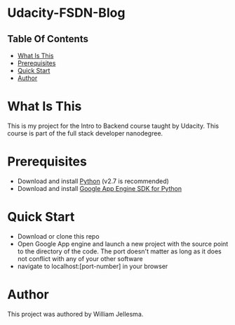 # Udacity-FSDN-Blog
## Table Of Contents
* [What Is This](#What-is-this "What is this")
* [Prerequisites](#Prerequisites "Prerequisites")
* [Quick Start](#Quick-Start "Quick Start")
* [Author](#Author "Author")

<a name="What-is-this"><h1>What Is This</h1></a>
  <p>This is my project for the Intro to Backend course taught by Udacity. This course is part of the full stack developer nanodegree.</p>

<a name="Prerequisites"><h1>Prerequisites</h1></a>
* Download and install [Python](https://www.python.org/downloads/) (v2.7 is recommended)
* Download and install [Google App Engine SDK for Python](https://cloud.google.com/appengine/downloads#Google_App_Engine_SDK_for_Python)

<a name="Quick-Start"><h1>Quick Start</h1></a>
* Download or clone this repo
* Open Google App engine and launch a new project with the source point to the directory of the code. The port doesn't matter as long as it does not conflict with any of your other software
* navigate to localhost:[port-number] in your browser

<a name="Author"><h1>Author</h1></a>
  <p>This project was authored by William Jellesma. </p>

